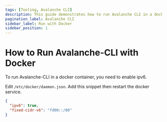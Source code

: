 ```yaml
---
tags: [Tooling, Avalanche CLI]
description: This guide demonstrates how to run Avalanche CLI in a docker container. 
pagination_label: Avalanche CLI
sidebar_label: Run with Docker
sidebar_position: 1
---
```


# How to Run Avalanche-CLI with Docker

To run Avalanche-CLI in a docker container, you need to enable ipv6.

Edit `/etc/docker/daemon.json`. Add this snippet then restart the docker service.

```json
{
  "ipv6": true,
  "fixed-cidr-v6": "fd00::/80"
}
```
